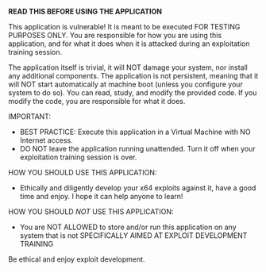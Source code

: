 **READ THIS BEFORE USING THE APPLICATION**


This application is vulnerable! It is meant to be executed FOR TESTING PURPOSES ONLY.
You are responsible for how you are using this application, and for what it does when it is attacked during an exploitation training session.

The application itself is trivial, it will NOT damage your system, nor install any additional components.
The application is not persistent, meaning that it will NOT start automatically at machine boot (unless you configure your system to do so).
You can read, study, and modify the provided code. If you modify the code, you are responsible for what it does.

IMPORTANT:
- BEST PRACTICE: Execute this application in a Virtual Machine with NO Internet access.
- DO NOT leave the application running unattended. Turn it off when your exploitation training session is over.

HOW YOU SHOULD USE THIS APPLICATION:
- Ethically and diligently develop your x64 exploits against it, have a good time and enjoy. I hope it can help anyone to learn!

HOW YOU SHOULD *NOT* USE THIS APPLICATION:
- You are NOT ALLOWED to store and/or run this application on any system that is not SPECIFICALLY AIMED AT EXPLOIT DEVELOPMENT TRAINING

Be ethical and enjoy exploit development.

